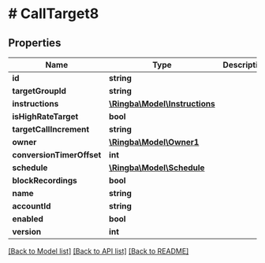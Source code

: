 # # CallTarget8

## Properties

Name | Type | Description | Notes
------------ | ------------- | ------------- | -------------
**id** | **string** |  |
**targetGroupId** | **string** |  | [optional]
**instructions** | [**\Ringba\Model\Instructions**](Instructions.md) |  |
**isHighRateTarget** | **bool** |  |
**targetCallIncrement** | **string** |  |
**owner** | [**\Ringba\Model\Owner1**](Owner1.md) |  | [optional]
**conversionTimerOffset** | **int** |  |
**schedule** | [**\Ringba\Model\Schedule**](Schedule.md) |  |
**blockRecordings** | **bool** |  |
**name** | **string** |  |
**accountId** | **string** |  |
**enabled** | **bool** |  |
**version** | **int** |  |

[[Back to Model list]](../../README.md#models) [[Back to API list]](../../README.md#endpoints) [[Back to README]](../../README.md)
